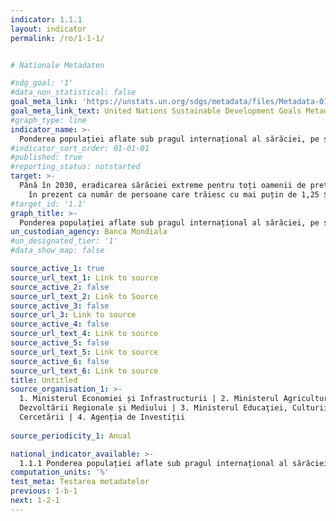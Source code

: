 ```yaml
---
indicator: 1.1.1
layout: indicator
permalink: /ro/1-1-1/


# Nationale Metadaten

#sdg_goal: '1'
#data_non_statistical: false
goal_meta_link: 'https://unstats.un.org/sdgs/metadata/files/Metadata-01-01-01a.pdf'
goal_meta_link_text: United Nations Sustainable Development Goals Metadata (pdf 894kB)
#graph_type: line
indicator_name: >-
  Ponderea populației aflate sub pragul internațional al sărăciei, pe sexe, grupe de vârstă, statut ocupațional și mediu de reședință (urban/rural)
#indicator_sort_order: 01-01-01
#published: true
#reporting_status: notstarted
target: >-
  Până în 2030, eradicarea sărăciei extreme pentru toți oamenii de pretutindeni, măsurată
    în prezent ca număr de persoane care trăiesc cu mai puțin de 1,25 $ pe zi
#target_id: '1.1'
graph_title: >-
  Ponderea populației aflate sub pragul internațional al sărăciei, pe sexe, grupe de vârstă, statut ocupațional și mediu de reședință (urban/rural)
un_custodian_agency: Banca Mondiala
#un_designated_tier: '1'
#data_show_map: false

source_active_1: true
source_url_text_1: Link to source
source_active_2: false
source_url_text_2: Link to Source
source_active_3: false
source_url_3: Link to source
source_active_4: false
source_url_text_4: Link to source
source_active_5: false
source_url_text_5: Link to source
source_active_6: false
source_url_text_6: Link to source
title: Untitled
source_organisation_1: >-
  1. Ministerul Economiei și Infrastructurii | 2. Ministerul Agriculturii,
  Dezvoltării Regionale și Mediului | 3. Ministerul Educaţiei, Culturii și
  Cercetării | 4. Agenția de Investiții
  
source_periodicity_1: Anual

national_indicator_available: >-
  1.1.1 Ponderea populației aflate sub pragul internațional al sărăciei, pe sexe, grupe de vârstă, statut ocupațional și mediu de reședință (urban/rural)
computation_units: '%'
test_meta: Testarea metadatelor
previous: 1-b-1
next: 1-2-1
---
```

